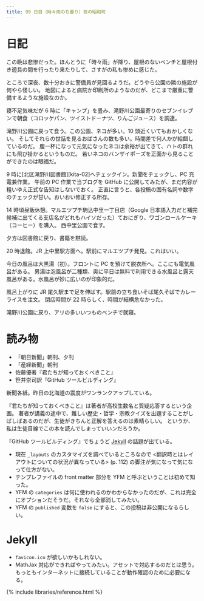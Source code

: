 ```yaml
---
title: 99 日目（時々雨のち曇り）夜の昭和町
---
```


# 日記

この晩は悲惨だった。ほんとうに「時々雨」が降り、屋根のないベンチと屋根付き遊具の間を行ったり来たりして、さすがの私も惨めに感じた。

ところで深夜、数十分おきに警備員が見回るようだ。どうやら公園の隣の施設が何やら怪しい。
地図によると病院か印刷所のようなのだが、どこまで厳重に警備するような施設なのか。

寝不足気味だが 6 時に「キャンプ」を畳み、滝野川公園最寄りのセブンイレブンで朝食（コロッケパン、ツイストドーナツ、りんごジュース）を調達。

滝野川公園に戻って食う。この公園、ネコが多い。10 頭近くいてもおかしくない。
そしてそれらの世話を見るおばさんの数も多い。時間差で何人かが給餌しているのだ。
腹一杯になって元気になったネコは余裕が出てきて、ハトの群れにも飛び掛かるというものだ。
若いネコのバンザイポーズを正面から見ることができたのは眼福だ。

9 時に[北区滝野川図書館][kita-02]へチェックイン。新聞をチェックし、PC 充電兼作業。
午前の PC 作業で当ブログを GitHub に公開してみたが、まだ内容が粗いゆえ正式な告知はしないでおく。
正直に言うと、各投稿の固有名詞や数字のチェックが甘い。おいおい修正する所存。

14 時頃昼飯休憩。マルエツプチ駒込中里一丁目店（Google 日本語入力だと補完候補に出てくる支店名がどれもハイソだった）ておにぎり、ワゴンロールケーキ（コーヒー）を購入。
西中里公園で食す。

夕方は図書館に戻り、書籍を黙読。

20 時退館。JR 上中里駅方面へ。駅前にマルエツプチ発見。これはいい。

今日の風呂は大黒湯（初）。フロントに PC を預けて脱衣所へ。ここにも電気風呂がある。
男湯は泡風呂が二種類、奥に平日は無料で利用できる水風呂と露天風呂がある。水風呂が妙に広いのが印象的だ。

風呂上がりに JR 尾久駅まで足を伸ばす。駅前の立ち食いそば尾久そばでカレーライスを注文。
閉店時間が 22 時らしく、時間が結構危なかった。

滝野川公園に戻り、アリの多いいつものベンチで就寝。

# 読み物

* 「朝日新聞」朝刊、夕刊
* 「産経新聞」朝刊
* 佐藤優著『君たちが知っておくべきこと』
* 笹井崇司訳『GitHub ツールビルディング』

新聞各紙。昨日の北海道の震度がワンランクアップしている。

『君たちが知っておくべきこと』は著者が高校生数名と質疑応答するという企画。
著者が講義の途中で、難しい歴史・哲学・宗教クイズを出題することがしばしばあるのだが、生徒がきちんと正解を答えるのは素晴らしい。
というか、私は生徒目線でこの本を読んでしまっていいンだろうか。

『GitHub ツールビルディング』でちょうど [Jekyll](https://github.com/jekyll/jekyll) の話題が出ている。
* 現在 `_layouts` のカスタマイズを調べているところなので
  <翻訳時とはレイアウトについての状況が異なっている> (p. 112) の脚注が気になって気になって仕方がない。
* テンプレファイルの front matter 部分を YFM と呼ぶということは初めて知った。
* YFM の `categories` は何に使われるのかわからなかったのだが、これは完全にオプションだそうだ。それなら全部消してみたい。
* YFM の `published` 変数を `false` にすると、この投稿は非公開になるらしい。

# Jekyll

* `favicon.ico` が欲しいかもしれない。
* MathJax 対応ができればやってみたい。アセットで対応するのだとは思う。
  もっともインターネットに接続していることが動作確認のために必要になる。

{% include libraries/reference.html %}
